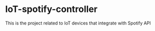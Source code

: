# IoT-spotify-controller
This is the project related to IoT devices that integrate with Spotify API
